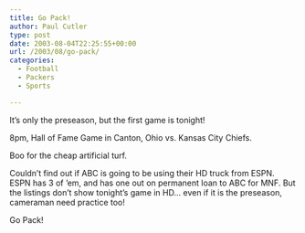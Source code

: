 ```yaml
---
title: Go Pack!
author: Paul Cutler
type: post
date: 2003-08-04T22:25:55+00:00
url: /2003/08/go-pack/
categories:
  - Football
  - Packers
  - Sports

---
```

It&#8217;s only the preseason, but the first game is tonight!

8pm, Hall of Fame Game in Canton, Ohio vs. Kansas City Chiefs.

Boo for the cheap artificial turf.

Couldn&#8217;t find out if ABC is going to be using their HD truck from ESPN. ESPN has 3 of &#8217;em, and has one out on permanent loan to ABC for MNF. But the listings don&#8217;t show tonight&#8217;s game in HD&#8230; even if it is the preseason, cameraman need practice too!

Go Pack!